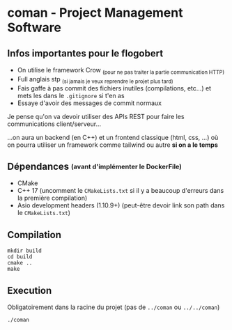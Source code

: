 # coman - Project Management Software

## Infos importantes pour le flogobert
- On utilise le framework Crow <sub>(pour ne pas traiter la partie communication HTTP)</sub>
- Full anglais stp <sub>(si jamais je veux reprendre le projet plus tard)</sub>
- Fais gaffe à pas commit des fichiers inutiles (compilations, etc...) et mets les dans le `.gitignore` si t'en as
- Essaye d'avoir des messages de commit normaux


Je pense qu'on va devoir utiliser des APIs REST pour faire les communications client/serveur...

...on aura un backend (en C++) et un frontend classique (html, css, ...) où on pourra utiliser un framework comme tailwind ou autre **si on a le temps**

## Dépendances <sub><sup>(avant d'implémenter le DockerFile)</sup></sub>
- CMake
- C++ 17 (uncomment le `CMakeLists.txt` si il y a beaucoup d'erreurs dans la première compilation)
- Asio development headers (1.10.9+) (peut-être devoir link son path dans le `CMakeLists.txt`)


## Compilation
```
mkdir build
cd build
cmake ..
make
```

## Execution
Obligatoirement dans la racine du projet (pas de `../coman` ou `../../coman`)
```
./coman
```
